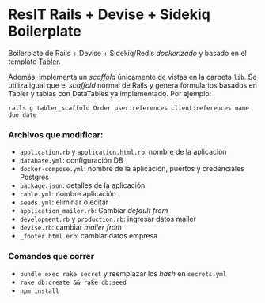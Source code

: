 # ResIT Rails + Devise + Sidekiq Boilerplate

Boilerplate de Rails + Devise + Sidekiq/Redis _dockerizado_ y basado en el template [Tabler](https://tabler.github.io/tabler/).

Además, implementa un _scaffold_ únicamente de vistas en la carpeta `lib`. Se utiliza igual que el _scaffold_ normal de Rails y genera formularios basados en Tabler y tablas con DataTables ya implementado. Por ejemplo:
```
rails g tabler_scaffold Order user:references client:references name due_date
```

### Archivos que modificar:
- `application.rb` y `application.html.rb`: nombre de la aplicación
- `database.yml`: configuración DB
- `docker-compose.yml`: nombre de la aplicación, puertos y credenciales Postgres
- `package.json`: detalles de la aplicación
- `cable.yml`: nombre aplicación
- `seeds.yml`: eliminar o editar
- `application_mailer.rb`: Cambiar _default from_ 
- `development.rb` y `production.rb`: ingresar datos mailer
- `devise.rb`: cambiar _mailer from_
- `_footer.html.erb`: cambiar datos empresa

### Comandos que correr
- `bundle exec rake secret` y reemplazar los _hash_ en `secrets.yml`
- `rake db:create && rake db:seed`
- `npm install`